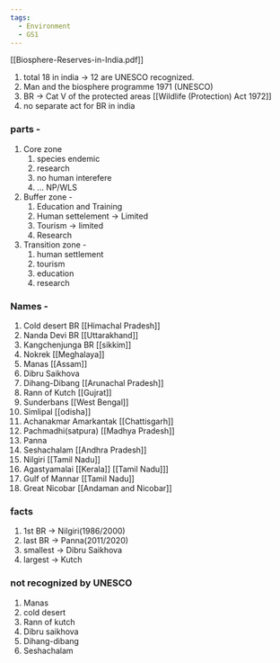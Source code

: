 ```yaml
---
tags:
  - Environment
  - GS1
---
```

[[Biosphere-Reserves-in-India.pdf]]

1. total 18 in india -> 12 are UNESCO recognized.
2. Man and the biosphere programme 1971 (UNESCO)
3. BR -> Cat V of the protected areas [[Wildlife (Protection) Act 1972]]
4. no separate act for BR in india

### parts - 
1. Core zone
	1. species endemic
	2. research 
	3. no human interefere
	4. ... NP/WLS
2. Buffer zone -
	1. Education and Training
	2. Human settelement -> Limited
	3. Tourism -> limited
	4. Research
3. Transition zone -
	1. human settlement
	2. tourism
	3. education 
	4. research

### Names - 
1. Cold desert BR [[Himachal Pradesh]]
2. Nanda Devi BR [[Uttarakhand]]
3. Kangchenjunga BR [[sikkim]]
4. Nokrek [[Meghalaya]]
5. Manas [[Assam]]
6. Dibru Saikhova
7. Dihang-Dibang [[Arunachal Pradesh]]
8. Rann of Kutch [[Gujrat]]
9. Sunderbans [[West Bengal]]
10. Simlipal [[odisha]]
11. Achanakmar Amarkantak [[Chattisgarh]]
12. Pachmadhi(satpura) [[Madhya Pradesh]]
13. Panna 
14. Seshachalam [[Andhra Pradesh]]
15. Nilgiri [[Tamil Nadu]]
16. Agastyamalai [[Kerala]] [[Tamil Nadu]]]
17. Gulf of Mannar [[Tamil Nadu]]
18. Great Nicobar [[Andaman and Nicobar]]


### facts
1. 1st BR -> Nilgiri(1986/2000)
2. last BR -> Panna(2011/2020)
3. smallest -> Dibru Saikhova
4. largest -> Kutch

### not recognized by UNESCO
1. Manas
2. cold desert
3. Rann of kutch
4. Dibru saikhova
5. Dihang-dibang
6. Seshachalam
